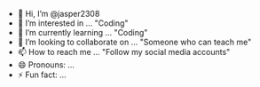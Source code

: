 - 👋 Hi, I’m @jasper2308
- 👀 I’m interested in ... "Coding"
- 🌱 I’m currently learning ... "Coding"
- 💞️ I’m looking to collaborate on ... "Someone who can teach me"
- 📫 How to reach me ... "Follow my social media accounts"
- 😄 Pronouns: ...
- ⚡ Fun fact: ...

<!---
jasper2308/jasper2308 is a ✨ special ✨ repository because its `README.md` (this file) appears on your GitHub profile.
You can click the Preview link to take a look at your changes.
--->
